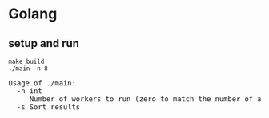 # Golang

## setup and run

```
make build
./main -n 8
```

<pre>
Usage of ./main:
  -n int
     Number of workers to run (zero to match the number of available CPUs) (default 10)
  -s Sort results
</pre>
